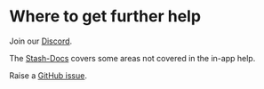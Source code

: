 # Where to get further help

Join our [Discord](https://discord.gg/2TsNFKt).

The [Stash-Docs](https://docs.stashapp.cc) covers some areas not covered in the in-app help.

Raise a [GitHub issue](https://github.com/stashapp/stash/issues).

